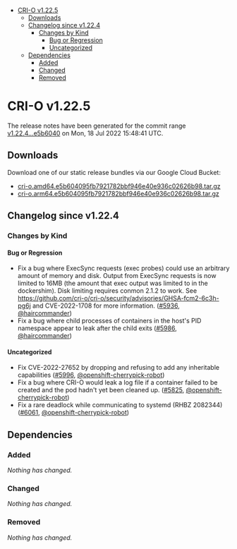 - [CRI-O v1.22.5](#cri-o-v1225)
  - [Downloads](#downloads)
  - [Changelog since v1.22.4](#changelog-since-v1224)
    - [Changes by Kind](#changes-by-kind)
      - [Bug or Regression](#bug-or-regression)
      - [Uncategorized](#uncategorized)
  - [Dependencies](#dependencies)
    - [Added](#added)
    - [Changed](#changed)
    - [Removed](#removed)

# CRI-O v1.22.5

The release notes have been generated for the commit range
[v1.22.4...e5b6040](https://github.com/cri-o/cri-o/compare/v1.22.4...e5b604095fb7921782bbf946e40e936c02626b98) on Mon, 18 Jul 2022 15:48:41 UTC.

## Downloads

Download one of our static release bundles via our Google Cloud Bucket:

- [cri-o.amd64.e5b604095fb7921782bbf946e40e936c02626b98.tar.gz](https://storage.googleapis.com/cri-o/artifacts/cri-o.amd64.e5b604095fb7921782bbf946e40e936c02626b98.tar.gz)
- [cri-o.arm64.e5b604095fb7921782bbf946e40e936c02626b98.tar.gz](https://storage.googleapis.com/cri-o/artifacts/cri-o.arm64.e5b604095fb7921782bbf946e40e936c02626b98.tar.gz)

## Changelog since v1.22.4

### Changes by Kind

#### Bug or Regression
 - Fix a bug where ExecSync requests (exec probes) could use an arbitrary amount of memory and disk. Output from ExecSync requests is now limited to 16MB (the amount that exec output was limited to in the dockershim). Disk limiting requires conmon 2.1.2 to work. See https://github.com/cri-o/cri-o/security/advisories/GHSA-fcm2-6c3h-pg6j and CVE-2022-1708 for more information. ([#5936](https://github.com/cri-o/cri-o/pull/5936), [@haircommander](https://github.com/haircommander))
 - Fix a bug where child processes of containers in the host's PID namespace appear to leak after the child exits ([#5986](https://github.com/cri-o/cri-o/pull/5986), [@haircommander](https://github.com/haircommander))

#### Uncategorized
 - Fix CVE-2022-27652 by dropping and refusing to add any inheritable capabilities ([#5996](https://github.com/cri-o/cri-o/pull/5996), [@openshift-cherrypick-robot](https://github.com/openshift-cherrypick-robot))
 - Fix a bug where CRI-O would leak a log file if a container failed to be created and the pod hadn't yet been cleaned up. ([#5825](https://github.com/cri-o/cri-o/pull/5825), [@openshift-cherrypick-robot](https://github.com/openshift-cherrypick-robot))
 - Fix a rare deadlock while communicating to systemd (RHBZ 2082344) ([#6061](https://github.com/cri-o/cri-o/pull/6061), [@openshift-cherrypick-robot](https://github.com/openshift-cherrypick-robot))

## Dependencies

### Added
_Nothing has changed._

### Changed
_Nothing has changed._

### Removed
_Nothing has changed._
